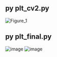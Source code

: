 ## py plt_cv2.py
![Figure_1](https://user-images.githubusercontent.com/32028457/236646514-6b37b159-687d-4a70-a8fb-859871a41bac.png)
## py plt_final.py
![image](https://user-images.githubusercontent.com/32028457/236646589-e5b0a63f-6298-438e-8968-d993b6acd9af.png)
![image](https://user-images.githubusercontent.com/32028457/236646610-513005f6-b8d1-40cd-8bda-906e1de13a9b.png)
